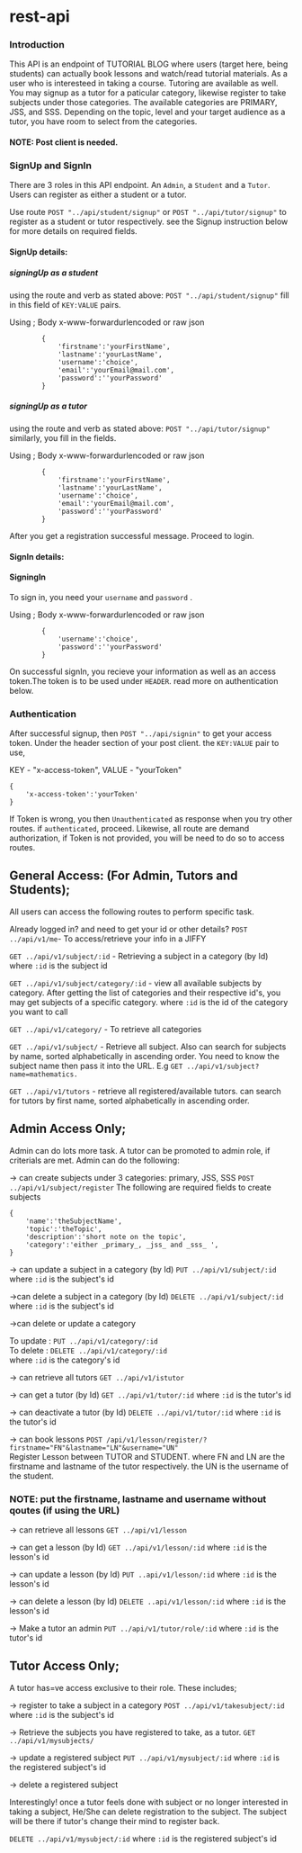 # rest-api

### Introduction
This API is an endpoint of TUTORIAL BLOG where users (target here, being students) can actually book lessons and watch/read tutorial materials. As a user who is interesteed in taking a course. Tutoring are available as well. You may signup as a tutor for a paticular category, likewise register to take subjects under those categories. The available categories are PRIMARY, JSS, and SSS. Depending on the topic, level and your target audience as a tutor, you have room to select from the categories.
#### NOTE: Post client is needed.

### SignUp and SignIn
There are 3 roles in this API endpoint. An `Admin`, a `Student` and a `Tutor`. Users can register as either a student or a tutor.

Use route `POST "../api/student/signup"` or `POST "../api/tutor/signup"` to register as a student or tutor respectively. see the Signup instruction below for more details on required fields.

#### SignUp details:
##### signingUp as a student
using the route and verb as stated above: `POST "../api/student/signup"`
fill in this field of `KEY:VALUE` pairs.

Using ; Body x-www-forwardurlencoded or raw json
```
        {
            'firstname':'yourFirstName',
            'lastname':'yourLastName',
            'username':'choice',
            'email':'yourEmail@mail.com',
            'password':''yourPassword'
        }
```

##### signingUp as a tutor
using the route and verb as stated above: `POST "../api/tutor/signup"`
similarly, you fill in the fields.

Using ; Body x-www-forwardurlencoded or raw json
```
        {
            'firstname':'yourFirstName',
            'lastname':'yourLastName',
            'username':'choice',
            'email':'yourEmail@mail.com',
            'password':''yourPassword'
        }
```
After you get a registration successful message. Proceed to login.

#### SignIn details:
#### SigningIn 
To sign in, you need your `username` and `password` .

Using ; Body x-www-forwardurlencoded or raw json

```
        {
            'username':'choice',
            'password':''yourPassword'
        }
```
On successful signIn, you recieve your information as well as an  access token.The token is to be used under `HEADER`. read more on authentication below. 

### Authentication
 After successful signup, then `POST "../api/signin"` to get your access token. Under the header section of your post client.
 the `KEY:VALUE` pair to use,

 KEY - "x-access-token",
 VALUE - "yourToken"
 ```
 {
     'x-access-token':'yourToken'
 }
```

If Token is wrong, you then `Unauthenticated` as response when you try other routes. if `authenticated`, proceed. Likewise, all route are demand authorization, if Token is not provided, you will be need to do so to access routes.


## General Access: (For Admin, Tutors and Students);

All users can access the following routes to perform specific task.

Already logged in? and need to get your id or other details? 
`POST ../api/v1/me`- To access/retrieve your info in a JIFFY

`GET ../api/v1/subject/:id` - Retrieving a subject in a category (by Id)
where `:id` is the subject id

`GET ../api/v1/subject/category/:id` - view all available subjects by category. After getting the list of categories and their respective id's, you may get subjects of a specific category. 
where `:id` is the id of the category you want to call

`GET ../api/v1/category/` - To retrieve all categories

`GET ../api/v1/subject/` - Retrieve all subject. Also can search for subjects by name, sorted alphabetically in ascending order.
You need to know the subject name then pass it into the URL.
E.g `GET ../api/v1/subject?name=mathematics.`

`GET ../api/v1/tutors` - retrieve all registered/available tutors. can search for tutors by first name, sorted alphabetically in ascending order.


## Admin Access Only;

Admin can do lots more task. A tutor can be promoted to admin role, if criterials are met. Admin can do the following:

-> can create subjects under 3 categories: primary, JSS, SSS
`POST ../api/v1/subject/register`
The following are required fields to create subjects
```
{
    'name':'theSubjectName',
    'topic':'theTopic',
    'description':'short note on the topic',
    'category':'either _primary_, _jss_ and _sss_ ',
}

```

-> can update a subject in a category (by Id)
`PUT ../api/v1/subject/:id`     where `:id` is the subject's id

->can delete a subject in a category (by Id)
`DELETE ../api/v1/subject/:id`  where `:id` is the subject's id

->can delete or update a category

To update : `PUT ../api/v1/category/:id`</br>
To delete : `DELETE ../api/v1/category/:id` </br>
where `:id` is the category's id

-> can retrieve all tutors
`GET ../api/v1/istutor`

-> can get a tutor (by Id)
`GET ../api/v1/tutor/:id`   where `:id` is the tutor's id

-> can deactivate a tutor (by Id)
`DELETE ../api/v1/tutor/:id`    where `:id` is the tutor's id

-> can book lessons
`POST /api/v1/lesson/register/?firstname="FN"&lastname="LN"&username="UN"` </br>
Register Lesson between TUTOR and STUDENT. where FN and LN are the firstname and lastname of the tutor respectively. the UN is the username of the student.
### NOTE: put the firstname, lastname and username without qoutes (if using the URL)

-> can retrieve all lessons
`GET ../api/v1/lesson`

-> can get a lesson (by Id)
`GET ../api/v1/lesson/:id`  where `:id` is the lesson's id

-> can update a lesson (by Id)
`PUT ..api/v1/lesson/:id`   where `:id` is the lesson's id

-> can delete a lesson (by Id)
`DELETE ..api/v1/lesson/:id`    where `:id` is the lesson's id

-> Make a tutor an admin
`PUT ../api/v1/tutor/role/:id`  where `:id` is the tutor's id


## Tutor Access Only;
A tutor has=ve access exclusive to their role. These includes;

-> register to take a subject in a category
`POST ../api/v1/takesubject/:id`    where `:id` is the subject's id

-> Retrieve the subjects you have registered to take, as a tutor.
`GET ../api/v1/mysubjects/`

-> update a registered subject
`PUT ../api/v1/mysubject/:id`   where `:id` is the registered subject's id

-> delete a registered subject </br>

 Interestingly! once a tutor feels done with subject or no longer interested in taking a subject, He/She can delete registration to the subject. The subject will be there if tutor's change their mind to register back.

`DELETE ../api/v1/mysubject/:id`    where `:id` is the registered subject's id
